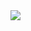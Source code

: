 <a href="https://portal.azure.com/#create/Microsoft.Template/uri/https%3A%2F%2Fraw.githubusercontent.com%2FPaulTozer%2FAzureRMTemplates%2Fmaster%2FDomainController%2FDeployDC.json" target="_blank">
    <img src="https://azurecomcdn.azureedge.net/mediahandler/acomblog/media/Default/blog/deploybutton.png"/>
</a>
